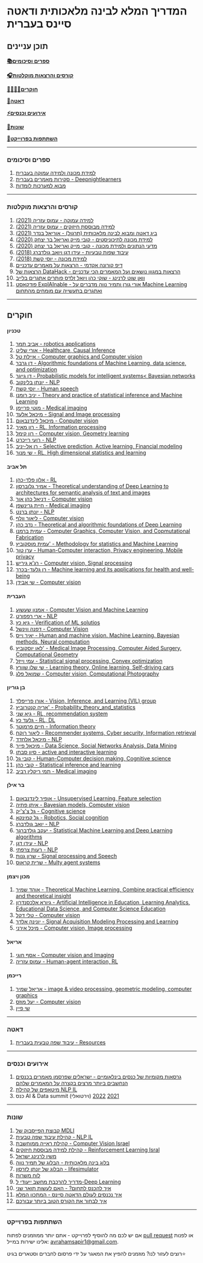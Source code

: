 # המדריך המלא לבינה מלאכותית ודאטה סיינס בעברית

## תוכן עניינים

**[📚ספרים וסיכומים](#ספרים-וסיכומים)**

**[🎧קורסים והרצאות מוקלטות](#קורסים-והרצאות-מוקלטות)**  

**[👨‍🎓👩‍🎓חוקרים](#חוקרים)**  

**[💠דאטה](#דאטה)**

**[⚡אירועים וכנסים](#אירועים-וכנסים)**

**[📣שונות](#שונות)**

**[🚀השתתפות בפרוייקט](#השתתפות-בפרוייקט)**  


-------------------------------------


### ספרים וסיכומים

1.  [למידת מכונה ולמידה עמוקה בעברית](https://github.com/AvrahamRaviv/Deep-Learning-in-Hebrew)
2.  [סקירות מאמרים בעברית - Deepnightlearners](https://github.com/michaelerlihson/scientific-resources/tree/main/DL%20papers%20reviews)
3.  [מבוא למערכות לומדות](https://technion046195.netlify.app/)

-------------------------------------

### קורסים והרצאות מוקלטות

1.  [למידה עמוקה - עמוס עזריה (2021)](https://www.youtube.com/watch?v=A74z-DzYt9c&list=PLRMgNpO86xg0ZRHA0QeQsvn57dq4v7iaL)
2.  [למידה מבוססת חיזוקים - עמוס עזריה (2021)](https://www.youtube.com/watch?v=qZwM9Yxyyoo&list=PLRMgNpO86xg1QBVfnSDuzuZAPC-AdbrF6)
3.  [ביג דאטה ומבוא לבינה מלאכותית (תרגול) - אוריאל בנדר (2021)](https://www.youtube.com/channel/UCqIKszKTso4unJeXi1f_LfA)
4.  [למידת מכונה לתיכוניסטים - קובי מייק ואריאל בר יצחק (2020)](https://www.youtube.com/watch?v=-NvEeTnk6Ew&list=PLUGwirBvkRnv2IZ1CnrLp7tg7I-YvuVG_)
5.  [מדעי הנתונים ולמידת מכונה - קובי מייק ואריאל בר יצחק (2020)](https://www.youtube.com/playlist?list=PLUGwirBvkRns7QihJpzVt_u9ab2xVX2Z7)
7.  [עיבוד שפות טבעיות - עידו דגן ויואב גולדברג (2018)](https://www.youtube.com/playlist?list=PLM96W_EHEqh78zJ0bPqT3Wy8DPHbJU-Zh)
8.  [למידת מכונה - יוסי קשת (2018)](https://www.youtube.com/playlist?list=PLM96W_EHEqh7QUKH_z-z-2muKa42n0zpK)
9.  [דיפ קורונה אקדמי - הרצאות על מאמרים עדכניים](https://www.youtube.com/channel/UCjDbU-BKPSN0UsFq6obukUg)
10.  [הרצאות של DataHack - הרצאות במגוון נושאים ועל המאמרים הכי עדכניים](https://www.youtube.com/channel/UCdR7G8Yeh52LK1AvfFaEsqQ/videos)
11.  [וואן שוט לרנינג - שוקי כהן ויואל זלדס פותרים אתגרים בלייב](https://www.oneshotlearning.io/)
12.  [פודקאסט ExplAInable - אורי גורן ותמיר נווה מדברים על Machine Learning ואתגרים בתעשייה עם מומחים מהתחום](https://explainable.podbean.com/)

-------------------------------------


## חוקרים

#### טכניון
1. [אביב תמר - robotics applications](https://avivt.github.io/avivt/)
2. [אורי שליט - Healthcare, Causal Inference](https://web.iem.technion.ac.il/site/he/academicstaff/uri-shalit/)
3. [איילת טל - Computer graphics and Computer vision](https://webee.technion.ac.il/~ayellet/)
4. [דן גרבר - Algorithmic foundations of Machine Learning, data science, and optimization](https://dangar.net.technion.ac.il/)
5. [דן גייגר -  Probabilistic models for intelligent systems< Bayesian networks](https://www.cs.technion.ac.il/~dang/)
6. [יונתן בלינקוב - NLP](https://www.cs.technion.ac.il/~belinkov/)
7. [יוסי קשת - Human speech](https://u.cs.biu.ac.il/~keshetj/)
8. [יניב רומנו - Theory and practice of statistical inference and Machine Learning](https://sites.google.com/view/yaniv-romano)
9. [מוטי פריימן - Medical imaging](https://tcml-bme.github.io/people.html)
10. [מיכאל אלעד - Signal and Image processing](https://elad.cs.technion.ac.il/)
11. [מיכאל לינדנבאום - Conputer vision](https://mic.net.technion.ac.il/)
12. [רון מאיר - RL, Information processing](https://ronmeir.net.technion.ac.il/)
13. [רון קימל - Computer vision, Geometry learning](https://www.cs.technion.ac.il/~ron/)
14. [רועי רייכרט - NLP](https://iew.technion.ac.il/~roiri/)
15. [רן אל-יניב - Selective prediction, Active learning, Financial modeling](https://www.cs.technion.ac.il/~rani/)
16. [שי מנור - RL, High dimensional statistics and learning](https://webee.technion.ac.il/Sites/People/shie/)

#### תל אביב
1. [אלון פלד-כהן - RL](https://sites.google.com/site/aloncohentechnion/)
3. [אמיר גלוברסון - Theoretical understanding of Deep Learning to architectures for semantic analysis of text and images](https://cs3801.wixsite.com/amirgloberson)
4. [דניאל כהן אור - Computer vision](https://danielcohenor.com/)
5. [חיית גרינשפן - Medical imaging](http://www.eng.tau.ac.il/~hayit/)
6. [יונתן ברנט - NLP](http://www.cs.tau.ac.il/~joberant/)
7. [ליאור וולף - Computer vision](http://www.cs.tau.ac.il/~wolf/)
8. [נדב כהן - Theoretical and algorithmic foundations of Deep Learning](https://www.cohennadav.com/)
9. [עמית ברמנו - Computer Graphics, Computer Vision, and Copmutational Fabrication](https://www.cs.tau.ac.il/~amberman/)
10. [עמית מוסקוביץ' - Methodology for statistics and Machine Learning](https://mosco.github.io/)
11. [ערן טוך - Human-Computer interaction, Privacy engineering, Mobile privacy](https://www.tau.ac.il/profile/erant#anchor_research)
12. [רג'א גיריש - Computer vision, Signal processing](https://www.giryes.sites.tau.ac.il/)
13. [רן גלעד-בכרך - Machine learning and its applications for health and well-being](https://www.mlwell.org/)
14. [שי אבידן - Computer vision](http://www.eng.tau.ac.il/~avidan/)


#### העברית
1. [אמנון שעשוע - Computer Vision and Machine Learning](https://www.cs.huji.ac.il/~shashua/)
2. [ארי רפפורט - NLP](https://www.cs.huji.ac.il/w~arir/)
3. [גיא כץ - Verification of ML solutios](https://www.katz-lab.com/publications)
4. [דפנה ווינשל - Computer Vision](https://www.cs.huji.ac.il/~daphna/)
5. [יאיר וייס - Human and machine vision. Machine Learning. Bayesian methods. Neural computation](https://www.cs.huji.ac.il/~yweiss/)
6. [לאו יוסקוביץ' - Medical Image Processing, Computer Aided Surgery, Computational Geometry](http://www.cs.huji.ac.il/~josko/)
7. [עמי וייזל - Statistical signal processing, Convex optimization](https://www.cs.huji.ac.il/~amiw/)
8. [שי שלו שוורץ - Learning theory, Online learning, Self-driving cars](https://www.cs.huji.ac.il/w~shais/)
9. [שמואל פלג - Computer vision, Computational Photography](https://www.cs.huji.ac.il/~peleg/)

#### בן גוריון
1. [אורן פרייפלד - Vision, Inference, and Learning (VIL) group](https://www.cs.bgu.ac.il/~orenfr/)
2. [אריה קנטרוביץ' - Probability_theory_and_statistics](https://www.cs.bgu.ac.il/~karyeh/)
3. [גיא שני - RL, recommendation system](https://www.bgu.ac.il/~shanigu/)
4. [גלעד כץ - RL, DL](https://cris.bgu.ac.il/en/persons/gilad-katz)
5. [חיים פרמוטר - Information theory](https://www.ee.bgu.ac.il/~haimp/)
6. [ליאור רוקח - Recommender systems, Cyber security, Information retrieval](https://www.ise.bgu.ac.il/faculty/liorr/)
7. [מיכאל אלחדד - NLP](https://www.cs.bgu.ac.il/~elhadad/)
8. [מיכאל פייר - Data Science, Social Networks Analysis, Data Mining](https://data4goodlab.github.io/MichaelFire/)
9. [סיון סבתו - active and interactive learning](https://www.cs.bgu.ac.il/~sabatos/)
10. [קובי גל - Human-Computer decision making, Cognitive science](https://datasciencelab.ise.bgu.ac.il/)
11. [קובי כהן - Statistical inference and learning](http://www.ee.bgu.ac.il/~yakovsec/)
12. [תמי ריקלין רביב - Medical imaging](https://wwwee.ee.bgu.ac.il/~rrtammy/)

#### בר אילן
1. [אופיר לינדנבאום - Unsupervised Learning, Feature selection](https://www.eng.biu.ac.il/lindeno/)
2. [איתן פתיה - Bayesian models, Computer vision](https://www.eng.biu.ac.il/fetayae/)
3. [גל צ'צ'יק - Cognitive science](https://chechiklab.biu.ac.il/)
4. [גל קמינקא - Robotics, Social cognition](https://u.cs.biu.ac.il/~kaminkg/)
5. [יואב גולדברג - NLP](https://www.cs.bgu.ac.il/~yoavg/uni/)
6. [יעקב גולדברגר - Statistical Machine Learning and Deep Learning algorithms](http://www.eng.biu.ac.il/goldbej/)
7. [עידו דגן - NLP](http://u.cs.biu.ac.il/~dagan/)
8. [רעות צרפתי - NLP](https://nlp.biu.ac.il/~rtsarfaty/onlp)
9. [שרון גנות -  Signal processing and Speech](https://www.eng.biu.ac.il/gannot/)
10. [שרית קראוס - Multy agent systems](https://u.cs.biu.ac.il/~krauss/)

#### מכון ויצמן
1. [אוהד שמיר - Theoretical Machine Learning, Combine practical efficiency and theoretical insight](https://www.wisdom.weizmann.ac.il/~shamiro/)
2. [גיורא אלכסנדרון - Artificial Intelligence in Education, Learning Analytics, Educational Data Science, and Computer Science Education](https://www.weizmann.ac.il/ScienceTeaching/Alexandron/)
3. [טלי דקל - Computer vision](https://www.weizmann.ac.il/math/dekel/)
4. [יונינה אלדר - Signal Acquisition Modeling Processing and Learning](https://www.weizmann.ac.il/math/yonina/)
5. [מיכל אירני - Computer vision, Image processing](http://www.weizmann.ac.il/math/irani/home)

#### אריאל
1. [אסף חוגי - Computer vision and Imaging](https://www.ariel.ac.il/projects/trp/GeneralInformation.asp?numRec=751&id_lang=2)
2. [עמוס עזריה - Human-agent interaction, RL](http://azariaa.com/)

#### רייכמן
1. [אריאל שמיר - image & video processing, geometric modeling, computer graphics](https://faculty.runi.ac.il/arik/site/index.asp)
2. [יעל מוזס - Computer vision](https://www.runi.ac.il/faculty/yael)
3. [שי פיין](https://www.runi.ac.il/faculty/shai-fine/)


-------------------------------------
### דאטה

1.  [עיבוד שפה טבעית בעברית - Resources](https://github.com/NNLP-IL/Resources)

-------------------------------------

### אירועים וכנסים

1. [גרסאות מקומיות של כנסים בינלאומיים - ישראלים שפרסמו מאמרים בכנסים הנחשבים ביותר מרצים בקצרה על המאמרים שלהם](https://www.youtube.com/playlist?list=PL1FoIGqsXJ_CoVJq2gunb1kpaE67rccjP)
2. [מיטאפים של קהילת NLP IL](https://www.youtube.com/channel/UCXfXbnzKRgiZcTgnTK1uiqg)
3. כנס AI & Data summit (וירטואלי) [2021](https://www.youtube.com/playlist?list=PLiIZ1i25re8DVMGniuH-wS9t1ATCUB5p9) [2022](https://youtube.com/playlist?list=PLiIZ1i25re8CzYT0jkcNGWdyz_02y1dME)

-------------------------------------

### שונות

1. [קבוצת הפייסבוק של MDLI](https://www.facebook.com/groups/MDLI1)
2. [קהילת עיבוד שפה טבעית - NLP IL](https://www.facebook.com/groups/naturallanguageprocessingisrael/about/)
3. [קהילת ראייה ממוחשבת - Computer Vision Israel](https://www.facebook.com/groups/1831991027038183)
4. [קהילת למידה מבוססת חיזוקים - Reinforcement Learning Isral](https://www.facebook.com/groups/296455247734778)
5. [משין לרנינג ישראל](https://machinelearning.co.il/)
6. [בלוג בינה מלאכותית - הבלוג של תמיר נווה](https://www.ai-blog.co.il/)
7. [הבלוג של יונתן לזרסון - lifesimulator](https://lifesimulator.wordpress.com/)
8. [לוח משרות](https://machinelearning.co.il/88/machinelearningjobs/)
9. [מדריך להרכבת מחשב ייעודי ל-Deep Learning](https://machinelearning.co.il/536/deeplearninghardware/?fbclid=IwAR27jONy3wX0BeNCzQJUDDdh8TkNGc-TlCQ2fdVEUazopAcVKVP2i1n-py4)
10. [איך להכנס לתחום? - האם לעשות תואר שני](https://machinelearning.co.il/5237/msc/#more-5237)
11. [איך נכנסים לעולם הדאטה סיינס - המתכון המלא](https://www.spreaker.com/user/pimedia/data-part-a?utm_campaign=episode-title&utm_medium=app&utm_source=widget)
12. [איך לבחור את הקורס הטוב ביותר עבורכם](https://machinelearning.co.il/2424/4coursetips/?fbclid=IwAR0BGvkbJ1VftKuF1w2diBsh6jFgLWxTN7vaujNEyqbu5bUbWzX6KHQt8jo)



-------------------------------------
### השתתפות בפרוייקט
אם יש לכם מה להוסיף לפרוייקט - אתם יותר ממוזמנים לפתוח [pull request](https://github.com/AvrahamRaviv/Hebrew-Machine-and-Deep-Learning-Resources/pulls) או לפנות אלינו ישירות במייל: avrahamsapir1@gmail.com.

רוצים לעזור לנו? מוזמנים להפיץ את המאגר על ידי פרסום לחברים וסטארים בגיט⭐
